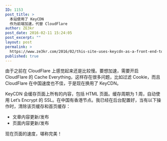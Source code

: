 ```yaml
---
ID: 1153
post_title: >
  本站使用了 KeyCDN
  作为前端加速，代替 CloudFlare
author: ZE3kr
post_date: 2016-02-11 15:24:05
post_excerpt: ""
layout: post
permalink: >
  https://www.ze3kr.com/2016/02/this-site-uses-keycdn-as-a-front-end-to-speed-up-instead-of-cloudflare/
published: true
---
```

由于之前在 CloudFlare 上感觉起来还是比较慢。要想加速，需要开启 CloudFlare 的 Cache Everything，这样存在很多问题，比如过滤 Cookie，而且 CloudFlare 在中国速度也不佳，于是现在换用了 KeyCDN。

KeyCDN 会缓存页面上所有的内容，包括 HTML 页面。缓存周期为 1 周，自动使用 Let’s Encrypt 的 SSL。在中国有香港节点。我已经在后台配置好，当有以下操作时，清除该页缓存和首页缓存：
<ul>
	<li>文章内容更新/发布</li>
	<li>页面内容更新/发布</li>
</ul>
现在页面的速度，堪称完美！